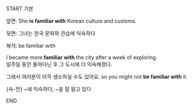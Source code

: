 START
기본

앞면:
She **is familiar with** Korean culture and customs.

뒷면:
그녀는 한국 문화와 관습에 익숙하다.

해석:
be familiar with

I became more **familiar with** the city after a week of exploring.  
일주일 동안 돌아다닌 후 그 도시에 더 익숙해졌다.

그래서 여러분이 아직 생소하실 수도 있어요.
so you might not **be familiar with** it.

{숙-전} ~에 익숙하다, ~을 잘 알고 있다
<!--ID: 1747104094480-->
END